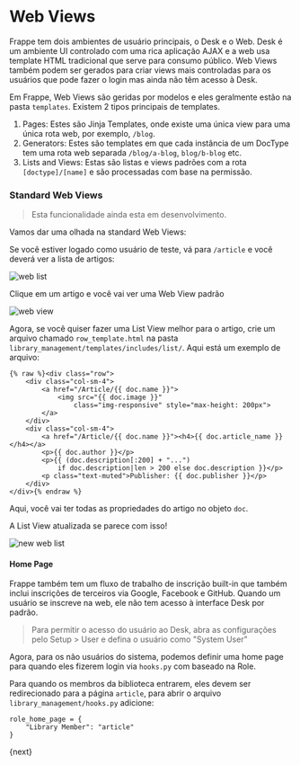 # Web Views

Frappe tem dois ambientes de usuário principais, o Desk e o Web. Desk é um ambiente UI controlado com uma rica aplicação AJAX e a web usa template HTML tradicional que serve para consumo público. Web Views também podem ser gerados para criar views mais controladas para os usuários que pode fazer o login mas ainda não têm acesso à Desk.

Em Frappe, Web Views são geridas por modelos e eles geralmente estão na pasta `templates`. Existem 2 tipos principais de templates.

1. Pages: Estes são Jinja Templates, onde existe uma única view para uma única rota web, por exemplo, `/blog`.
2. Generators: Estes são templates em que cada instância de um DocType tem uma rota web separada `/blog/a-blog`, `blog/b-blog` etc.
3. Lists and Views: Estas são listas e views padrões com a rota `[doctype]/[name]` e são processadas com base na permissão.

### Standard Web Views

> Esta funcionalidade ainda esta em desenvolvimento.

Vamos dar uma olhada na standard Web Views:

Se você estiver logado como usuário de teste, vá para `/article` e você deverá ver a lista de artigos:

<img class="screenshot" alt="web list" src="{{docs_base_url}}/assets/img/web-list.png">

Clique em um artigo e você vai ver uma Web View padrão

<img class="screenshot" alt="web view" src="{{docs_base_url}}/assets/img/web-view.png">

Agora, se você quiser fazer uma List View melhor para o artigo, crie um arquivo chamado `row_template.html` na pasta
`library_management/templates/includes/list/`. Aqui está um exemplo de arquivo:

	{% raw %}<div class="row">
		<div class="col-sm-4">
			<a href="/Article/{{ doc.name }}">
				<img src="{{ doc.image }}"
					class="img-responsive" style="max-height: 200px">
			</a>
		</div>
		<div class="col-sm-4">
			<a href="/Article/{{ doc.name }}"><h4>{{ doc.article_name }}</h4></a>
			<p>{{ doc.author }}</p>
			<p>{{ (doc.description[:200] + "...")
				if doc.description|len > 200 else doc.description }}</p>
			<p class="text-muted">Publisher: {{ doc.publisher }}</p>
		</div>
	</div>{% endraw %}


Aqui, você vai ter todas as propriedades do artigo no objeto `doc`.

A List View atualizada se parece com isso!

<img class="screenshot" alt="new web list" src="{{docs_base_url}}/assets/img/web-list-new.png">

#### Home Page

Frappe também tem um fluxo de trabalho de inscrição built-in que também inclui inscrições de terceiros via Google, Facebook e GitHub. Quando um usuário se inscreve na web, ele não tem acesso à interface Desk por padrão.

> Para permitir o acesso do usuário ao Desk, abra as configurações pelo Setup > User e defina o usuário como "System User"

Agora, para os não usuários do sistema, podemos definir uma home page para quando eles fizerem login via `hooks.py` com baseado na Role.

Para quando os membros da biblioteca entrarem, eles devem ser redirecionado para a página `article`, para abrir o arquivo `library_management/hooks.py` adicione:

	role_home_page = {
		"Library Member": "article"
	}

{next}
